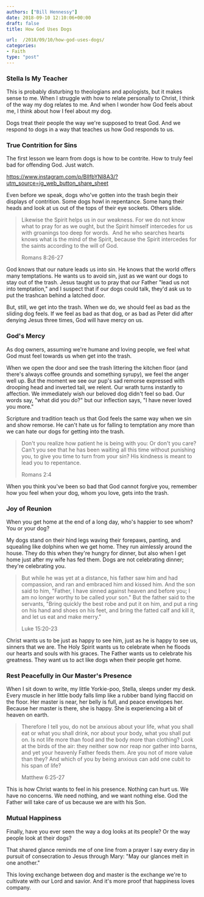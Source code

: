 ```yaml
---
authors: ["Bill Hennessy"]
date: 2018-09-10 12:10:06+00:00
draft: false
title: How God Uses Dogs

url:  /2018/09/10/how-god-uses-dogs/
categories:
- Faith
type: "post"
---
```





### Stella Is My Teacher







This is probably disturbing to theologians and apologists, but it makes sense to me. When I struggle with how to relate personally to Christ, I think of the way my dog relates to me. And when I wonder how God feels about me, I think about how I feel about my dog. 







Dogs treat their people the way we're supposed to treat God. And we respond to dogs in a way that teaches us how God responds to us. 







### True Contrition for Sins







The first lesson we learn from dogs is how to be contrite. How to truly feel bad for offending God. Just watch. 






https://www.instagram.com/p/BlIfbYNl8A3/?utm_source=ig_web_button_share_sheet






Even before we speak, dogs who've gotten into the trash begin their displays of contrition. Some dogs howl in repentance. Some hang their heads and look at us out of the tops of their eye sockets. Others slide. 







> Likewise the Spirit helps us in our weakness. For we do not know what to pray for as we ought, but the Spirit himself intercedes for us with groanings too deep for words.  And he who searches hearts knows what is the mind of the Spirit, because the Spirit intercedes for the saints according to the will of God.
> 
> Romans 8:26-27







God knows that our nature leads us into sin. He knows that the world offers many temptations. He wants us to avoid sin, just as we want our dogs to stay out of the trash. Jesus taught us to pray that our Father "lead us not into temptation," and I suspect that if our dogs could talk, they'd ask us to put the trashcan behind a latched door. 







But, still, we get into the trash. When we do, we should feel as bad as the sliding dog feels. If we feel as bad as that dog, or as bad as Peter did after denying Jesus three times, God will have mercy on us. 







### God's Mercy







As dog owners, assuming we're humane and loving people, we feel what God must feel towards us when get into the trash.







When we open the door and see the trash littering the kitchen floor (and there's always coffee grounds and something syrupy), we feel the anger well up. But the moment we see our pup's sad remorse expressed with drooping head and inverted tail, we relent. Our wrath turns instantly to affection. We immediately wish our beloved dog didn't feel so bad. Our words say, "what did you do?" but our inflection says, "I have never loved you more."







Scripture and tradition teach us that God feels the same way when we sin and show remorse. He can't hate us for falling to temptation any more than we can hate our dogs for getting into the trash. 







> Don't you realize how patient he is being with you: Or don't you care? Can't you see that he has been waiting all this time without punishing you, to give you time to turn from your sin? His kindness is meant to lead you to repentance.
> 
> Romans 2:4







When you think you've been so bad that God cannot forgive you, remember how you feel when your dog, whom you love, gets into the trash.







### Joy of Reunion







When you get home at the end of a long day, who's happier to see whom? You or your dog?







My dogs stand on their hind legs waving their forepaws, panting, and squealing like dolphins when we get home. They run aimlessly around the house. They do this when they're hungry for dinner, but also when I get home just after my wife has fed them. Dogs are not celebrating dinner; they're celebrating you.







> But while he was yet at a distance, his father saw him and had compassion, and ran and embraced him and kissed him. And the son said to him, "Father, I have sinned against heaven and before you; I am no longer worthy to be called your son." But the father said to the servants, "Bring quickly the best robe and put it on him, and put a ring on his hand and shoes on his feet, and bring the fatted calf and kill it, and let us eat and make merry."
> 
> Luke 15:20-23







Christ wants us to be just as happy to see him, just as he is happy to see us, sinners that we are. The Holy Spirit wants us to celebrate when he floods our hearts and souls with his graces. The Father wants us to celebrate his greatness. They want us to act like dogs when their people get home. 







### Rest Peacefully in Our Master's Presence







When I sit down to write, my little Yorkie-poo, Stella, sleeps under my desk. Every muscle in her little body falls limp like a rubber band lying flaccid on the floor. Her master is near, her belly is full, and peace envelopes her. Because her master is there, she is happy. She is experiencing a bit of heaven on earth.







> Therefore I tell you, do not be anxious about your life, what you shall eat or what you shall drink, nor about your body, what you shall put on. Is not life more than food and the body more than clothing? Look at the birds of the air: they neither sow nor reap nor gather into barns, and yet your heavenly Father feeds them. Are you not of more value than they? And which of you by being anxious can add one cubit to his span of life?
> 
> Matthew 6:25-27







This is how Christ wants to feel in his presence. Nothing can hurt us. We have no concerns. We need nothing, and we want nothing else. God the Father will take care of us because we are with his Son. 







### Mutual Happiness







Finally, have you ever seen the way a dog looks at its people? Or the way people look at their dogs? 







That shared glance reminds me of one line from a prayer I say every day in pursuit of consecration to Jesus through Mary: "May our glances melt in one another." 







This loving exchange between dog and master is the exchange we're to cultivate with our Lord and savior. And it's more proof that happiness loves company. 



